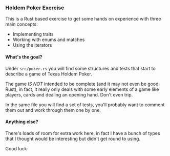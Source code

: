 ### Holdem Poker Exercise

This is a Rust based exercise to get some hands on experience with three main concepts:
 - Implementing traits
 - Working with enums and matches
 - Using the iterators

#### What's the goal?

Under `src/poker.rs` you will find some structures and tests that start to describe a game of Texas Holdem Poker. 

The game *IS NOT* intended to be complete (and it may not even be good Rust), in fact, it really only deals with some early elements of a game like players, cards and dealing an opening hand. Don't even trip.

In the same file you will find a set of tests, you'll probably want to comment them out and work through them one by one.

#### Anything else?

There's loads of room for extra work here, in fact I have a bunch of types that I thought would be interesting but didn't get round to using.

Good luck